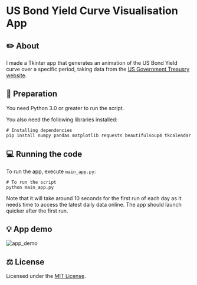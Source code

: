 # US Bond Yield Curve Visualisation App

## ✏️  About

I made a Tkinter app that generates an animation of the US Bond Yield curve over a specific period, taking data from the [US Government Treausry website](https://home.treasury.gov/resource-center/data-chart-center/interest-rates/TextView?type=daily_treasury_yield_curve).
<br/>

## 🚀  Preparation
You need Python 3.0 or greater to run the script.

You also need the following libraries installed:<br/>
```
# Installing dependencies
pip install numpy pandas matplotlib requests beautifulsoup4 tkcalendar
```

## 💻  Running the code
To run the app, execute `main_app.py`:<br/>
```
# To run the script
python main_app.py
```
Note that it will take around 10 seconds for the first run of each day as it needs time to access the latest daily data online. The app should launch quicker after the first run.
<br/>

## 💡  App demo
![app_demo](https://github.com/user-attachments/assets/9f9ecd17-40e0-48b5-a253-6e7f5f302963)
<br/>

## ⚖️  License
Licensed under the [MIT License](https://opensource.org/license/mit).


